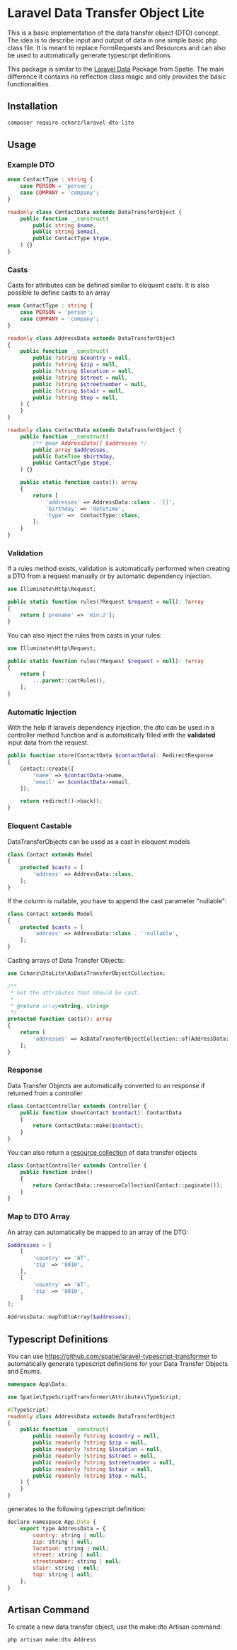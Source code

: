 # Laravel Data Transfer Object Lite

This is a basic implementation of the data transfer object (DTO) concept. The idea is to describe input and output of data in one simple basic php class file. It is meant to replace FormRequests and Resources and can also be used to automatically generate typescript definitions.

This package is similar to the [Laravel Data](https://spatie.be/docs/laravel-data) Package from Spatie. The main difference it contains no reflection class magic and only provides the basic functionalities.

## Installation

```bash
composer require ccharz/laravel-dto-lite
```

## Usage


### Example DTO
```php
enum ContactType : string {
    case PERSON = 'person';
    case COMPANY = 'company';
}

readonly class ContactData extends DataTransferObject {
    public function __construct(
        public string $name,
        public string $email,
        public ContactType $type,
    ) {}
}
```

### Casts

Casts for attributes can be defined similar to eloquent casts. It is also possible to define casts to an array

```php
enum ContactType : string {
    case PERSON = 'person';
    case COMPANY = 'company';
}

readonly class AddressData extends DataTransferObject
{
    public function __construct(
        public ?string $country = null,
        public ?string $zip = null,
        public ?string $location = null,
        public ?string $street = null,
        public ?string $streetnumber = null,
        public ?string $stair = null,
        public ?string $top = null,
    ) {
    }
}

readonly class ContactData extends DataTransferObject {
    public function __construct(
        /** @var AddressData[] $addresses */
        public array $addresses,
        public DateTime $birthday,
        public ContactType $type,
    ) {}

    public static function casts(): array
    {
        return [
            'addresses' => AddressData::class . '[]',
            'birthday' => 'datetime',
            'type' =>  ContactType::class,
        ];
    }
}

```

### Validation

If a rules method exists, validation is automatically performed when creating a DTO from a request manually or by automatic dependency injection.


```php
use Illuminate\Http\Request;

public static function rules(?Request $request = null): ?array
{
    return ['prename' => 'min:2'];
}
```

You can also inject the rules from casts in your rules:


```php
use Illuminate\Http\Request;

public static function rules(?Request $request = null): ?array
{
    return [
        ...parent::castRules(),
    ];
}
```


### Automatic Injection

With the help if laravels dependency injection, the dto can be used in a controller method function and is automatically filled with the **validated** input data from the request.
```php
public function store(ContactData $contactData): RedirectResponse
{
    Contact::create([
        'name' => $contactData->name,
        'email' => $contactData->email,
    ]);

    return redirect()->back();
}
```

### Eloquent Castable

DataTransferObjects can be used as a cast in eloquent models

```php
class Contact extends Model
{
    protected $casts = [
        'address' => AddressData::class,
    ];
}
```

If the column is nullable, you have to append the cast parameter "nullable":

```php
class Contact extends Model
{
    protected $casts = [
        'address' => AddressData::class . ':nullable',
    ];
}
```

Casting arrays of Data Transfer Objects:

```php
use Ccharz\DtoLite\AsDataTransferObjectCollection;

/**
 * Get the attributes that should be cast.
 *
 * @return array<string, string>
 */
protected function casts(): array
{
    return [
        'addresses' => AsDataTransferObjectCollection::of(AddressData::class),
    ];
}
```

### Response

Data Transfer Objects are automatically converted to an response if returned from a controller

```php
class ContactController extends Controller {
    public function show(Contact $contact): ContactData
    {
        return ContactData::make($contact);
    }
}
```

You can also return a [resource collection](https://laravel.com/docs/11.x/eloquent-resources#resource-collections) of data transfer objects

```php
class ContactController extends Controller {
    public function index()
    {
        return ContactData::resourceCollection(Contact::paginate());
    }
}
```

### Map to DTO Array

An array can automatically be mapped to an array of the DTO:

```php
$addresses = [
    [
        'country' => 'AT',
        'zip' => '8010',
    ],
    [
        'country' => 'AT',
        'zip' => '8010',
    ]
];

AddressData::mapToDtoArray($addresses);
```


## Typescript Definitions

You can use https://github.com/spatie/laravel-typescript-transformer to automatically generate typescript definitions for your Data Transfer Objects and Enums.

```php
namespace App\Data;

use Spatie\TypeScriptTransformer\Attributes\TypeScript;

#[TypeScript]
readonly class AddressData extends DataTransferObject
{
    public function __construct(
        public readonly ?string $country = null,
        public readonly ?string $zip = null,
        public readonly ?string $location = null,
        public readonly ?string $street = null,
        public readonly ?string $streetnumber = null,
        public readonly ?string $stair = null,
        public readonly ?string $top = null,
    ) {
    }
}
```

generates to the following typescript definition:

```js
declare namespace App.Data {
    export type AddressData = {
        country: string | null;
        zip: string | null;
        location: string | null;
        street: string | null;
        streetnumber: string | null;
        stair: string | null;
        top: string | null;
    };
}
```

## Artisan Command

To create a new data transfer object, use the make:dto Artisan command:

```bash
php artisan make:dto Address
```
